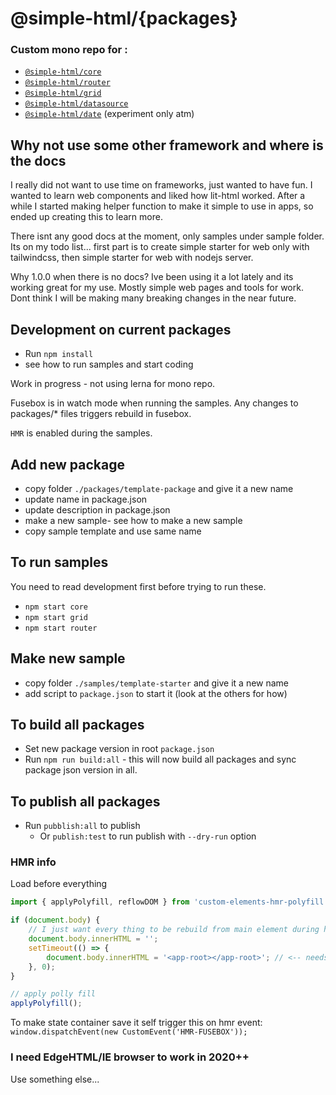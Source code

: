 # @simple-html/{packages}

### Custom mono repo for :


-   [`@simple-html/core`](https://github.com/simple-html/simple-html/tree/master/packages/core)
-   [`@simple-html/router`](https://github.com/simple-html/simple-html/tree/master/packages/router)
-   [`@simple-html/grid`](https://github.com/simple-html/simple-html/tree/master/packages/grid)
-   [`@simple-html/datasource`](https://github.com/simple-html/simple-html/tree/master/packages/datasource)
-   [`@simple-html/date`](https://github.com/simple-html/simple-html/tree/master/packages/date)  (experiment only atm)

## Why not use some other framework and where is the docs

I really did not want to use time on frameworks, just wanted to have fun.
I wanted to learn web components and liked how lit-html worked. After a while I started making helper function to make it simple to use in apps, so ended up creating this to learn more.

There isnt any good docs at the moment, only samples under sample folder.
Its on my todo list... first part is to create simple starter for web only with tailwindcss, then simple starter for web with nodejs server.

Why 1.0.0 when there is no docs? Ive been using it a lot lately and its working great for my use. Mostly simple web pages and tools for work.
Dont think I will be making many breaking changes in the near future.


## Development on current packages

-   Run `npm install`
-   see how to run samples and start coding

Work in progress - not using lerna for mono repo.

Fusebox is in watch mode when running the samples. Any changes to packages/\* files triggers rebuild
in fusebox.

`HMR` is enabled during the samples.

## Add new package

-   copy folder `./packages/template-package` and give it a new name
-   update name in package.json
-   update description in package.json
-   make a new sample- see how to make a new sample
-   copy sample template and use same name

## To run samples

You need to read development first before trying to run these.

-   `npm start core`
-   `npm start grid`
-   `npm start router`

## Make new sample

-   copy folder `./samples/template-starter` and give it a new name
-   add script to `package.json` to start it (look at the others for how)

## To build all packages

-   Set new package version in root `package.json`
-   Run `npm run build:all` - this will now build all packages and sync package json version in all.

## To publish all packages

-   Run `pubblish:all` to publish
    -   Or `publish:test` to run publish with `--dry-run` option

### HMR info

Load before everything

```ts
import { applyPolyfill, reflowDOM } from 'custom-elements-hmr-polyfill';

if (document.body) {
    // I just want every thing to be rebuild from main element during hmr
    document.body.innerHTML = '';
    setTimeout(() => {
        document.body.innerHTML = '<app-root></app-root>'; // <-- needs to match you main root element
    }, 0);
}

// apply polly fill
applyPolyfill();
```

To make state container save it self trigger this on hmr event:
`window.dispatchEvent(new CustomEvent('HMR-FUSEBOX'));`

### I need EdgeHTML/IE browser to work in 2020++

Use something else...
